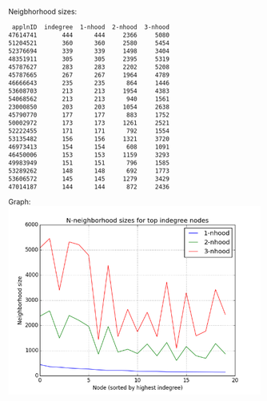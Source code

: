 Neigbhorhood sizes:

     applnID  indegree  1-nhood  2-nhood  3-nhood
    47614741       444      444     2366     5080
    51204521       360      360     2580     5454
    52376694       339      339     1498     3404
    48351911       305      305     2395     5319
    45787627       283      283     2202     5208
    45787665       267      267     1964     4789
    46666643       235      235      864     1446
    53608703       213      213     1954     4383
    54068562       213      213      940     1561
    23000850       203      203     1054     2638
    45790770       177      177      883     1752
    50002972       173      173     1261     2521
    52222455       171      171      792     1554
    53135482       156      156     1321     3720
    46973413       154      154      608     1091
    46450006       153      153     1159     3293
    49983949       151      151      796     1585
    53289262       148      148      692     1773
    53606572       145      145     1279     3429
    47014187       144      144      872     2436

Graph: \
![Neighborhood sizes](nhood_sizes.png)
